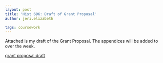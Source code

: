```yaml
---
layout: post
title: 'Hist 696: Draft of Grant Proposal'
author: jeri.elizabeth

tags: coursework
---
```

Attached is my draft of the Grant Proposal. The appendices will be added to over the week.

[grant proposal draft][1]

 [1]: http://sandbox.jeriwieringa.com/wp-content/uploads/2011/10/grant-proposal-draft.pdf
